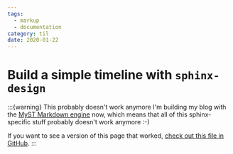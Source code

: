 ```yaml
---
tags:
  - markup
  - documentation
category: til
date: 2020-01-22
---
```


# Build a simple timeline with `sphinx-design`

:::{warning} This probably doesn't work anymore
I'm building my blog with the [MyST Markdown engine](https://mystmd.org) now, which means that all of this sphinx-specific stuff probably doesn't work anymore :-)

If you want to see a version of this page that worked, [check out this file in GitHub](https://github.com/choldgraf/choldgraf.github.io/blob/ae8ee9792c74aac72f46c645d19352abc439d572/blog/2020/sphinx-design-timeline.md).
:::

